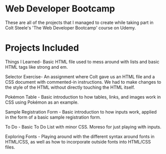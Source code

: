 # Web Developer Bootcamp

These are all of the projects that I managed to create while taking part in Colt Steele's 'The Web Developer Bootcamp' course on Udemy.   

# Projects Included

Things I Learned- Basic HTML file used to mess around with lists and basic HTML tags like strong and em.

Selector Exercise- An assignment where Colt gave us an HTML file and a CSS document with commented-in instructions. We had to make changes to the style of the HTML without directly touching the HTML itself. 

Pokémon Table - Basic introduction to how tables, links, and images work in CSS using Pokémon as an example.    

Sample Registration Form - Basic introduction to how inputs work, applied in the form of a basic sample registration form.

To Do - Basic To Do List with minor CSS. Moreso for just playing with inputs. 

Exploring Fonts - Playing around with the different syntax around fonts in HTML/CSS, as well as how to incorporate outside fonts into HTML/CSS files. 
